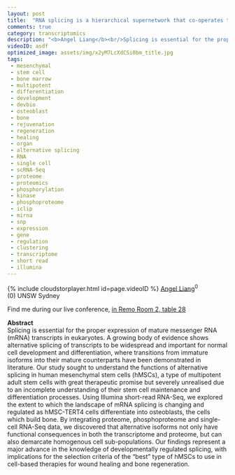 ```yaml
---
layout: post
title:  "RNA splicing is a hierarchical supernetwork that co-operates to drive osteoblast differentiation"
comments: true
category: transcriptomics
description: "<b>Angel Liang</b><br/>Splicing is essential for the proper expression of..."
videoID: asdf
optimized_image: assets/img/x2yM7LcXdCSi0bm_title.jpg
tags:
 - mesenchymal
 - stem cell
 - bone marrow
 - multipotent
 - differentiation
 - development
 - devbio
 - osteoblast
 - bone
 - rejuvenation
 - regeneration
 - healing
 - organ
 - alternative splicing
 - RNA
 - single cell
 - scRNA-Seq
 - proteome
 - proteomics
 - phosphorylation
 - kinase
 - phosphoproteome
 - iclip
 - mirna
 - snp
 - expression
 - gene
 - regulation
 - clustering
 - transcriptome
 - short read
 - illumina
---
```

{% include cloudstorplayer.html id=page.videoID %}
[<u>Angel Liang</u>](https://twitter.com/angel_bee2018)<sup>0</sup><br/>
\(0\) UNSW Sydney

Find me during our live conference, [in Remo Room 2, table 28](https://remo.co)

<b>Abstract</b><br/>
Splicing is essential for the proper expression of mature messenger RNA \(mRNA\) transcripts in eukaryotes. A growing body of evidence shows alternative splicing of transcripts to be widespread and important for normal cell development and differentiation, where transitions from immature isoforms into their mature counterparts have been demonstrated in literature. Our study sought to understand the functions of alternative splicing in human mesenchymal stem cells \(hMSCs\), a type of multipotent adult stem cells with great therapeutic promise but severely unrealised due to an incomplete understanding of their stem cell maintenance and differentiation processes. Using Illumina short-read RNA-Seq, we explored the extent to which the landscape of mRNA splicing is changing and regulated as hMSC-TERT4 cells differentiate into osteoblasts, the cells which build bone. By integrating proteome, phosphoproteome and single-cell RNA-Seq data, we discovered that alternative isoforms not only have functional consequences in both the transcriptome and proteome, but can also demarcate homogenous cell sub-populations. Our findings represent a major advance in the knowledge of developmentally regulated splicing, with implications for the selection criteria of the “best” type of hMSCs to use in cell-based therapies for wound healing and bone regeneration.
